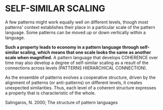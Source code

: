 # SELF-SIMILAR SCALING

A few patterns might work equally well on different levels, though most patterns' context establishes their place in a particular scale of the pattern language. Some patterns can be moved up or down vertically within a language. 

**Such a property leads to economy in a pattern language through self-similar scaling, which means that one scale looks the same as another scale when magnified.** A pattern language that develops COHERENCE over time may also develop a degree of self-similar scaling as a result of the connections across levels (PATTERNS HIERARCHICAL CONNECTION). 

As the ensemble of patterns evolves a cooperative structure, driven by the alignment of patterns (or anti-patterns) on different levels, it creates unexpected similarities.
Thus, each level of a coherent structure expresses a property that is characteristic of the whole.

Salingaros, N. 2000; The structure of pattern languages
